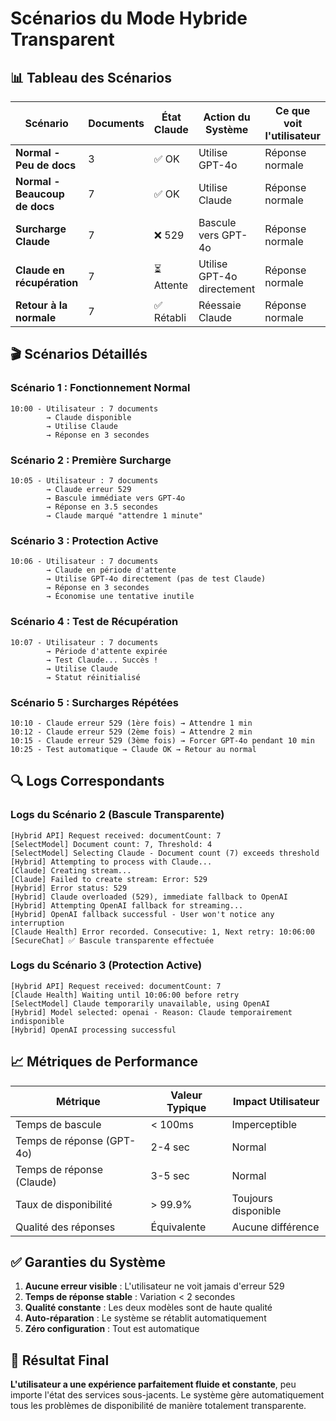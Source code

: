 # Scénarios du Mode Hybride Transparent

## 📊 Tableau des Scénarios

| Scénario | Documents | État Claude | Action du Système | Ce que voit l'utilisateur |
|----------|-----------|-------------|-------------------|--------------------------|
| **Normal - Peu de docs** | 3 | ✅ OK | Utilise GPT-4o | Réponse normale |
| **Normal - Beaucoup de docs** | 7 | ✅ OK | Utilise Claude | Réponse normale |
| **Surcharge Claude** | 7 | ❌ 529 | Bascule vers GPT-4o | Réponse normale |
| **Claude en récupération** | 7 | ⏳ Attente | Utilise GPT-4o directement | Réponse normale |
| **Retour à la normale** | 7 | ✅ Rétabli | Réessaie Claude | Réponse normale |

## 🎬 Scénarios Détaillés

### Scénario 1 : Fonctionnement Normal
```
10:00 - Utilisateur : 7 documents
        → Claude disponible
        → Utilise Claude
        → Réponse en 3 secondes
```

### Scénario 2 : Première Surcharge
```
10:05 - Utilisateur : 7 documents
        → Claude erreur 529
        → Bascule immédiate vers GPT-4o
        → Réponse en 3.5 secondes
        → Claude marqué "attendre 1 minute"
```

### Scénario 3 : Protection Active
```
10:06 - Utilisateur : 7 documents
        → Claude en période d'attente
        → Utilise GPT-4o directement (pas de test Claude)
        → Réponse en 3 secondes
        → Économise une tentative inutile
```

### Scénario 4 : Test de Récupération
```
10:07 - Utilisateur : 7 documents
        → Période d'attente expirée
        → Test Claude... Succès !
        → Utilise Claude
        → Statut réinitialisé
```

### Scénario 5 : Surcharges Répétées
```
10:10 - Claude erreur 529 (1ère fois) → Attendre 1 min
10:12 - Claude erreur 529 (2ème fois) → Attendre 2 min
10:15 - Claude erreur 529 (3ème fois) → Forcer GPT-4o pendant 10 min
10:25 - Test automatique → Claude OK → Retour au normal
```

## 🔍 Logs Correspondants

### Logs du Scénario 2 (Bascule Transparente)
```
[Hybrid API] Request received: documentCount: 7
[SelectModel] Document count: 7, Threshold: 4
[SelectModel] Selecting Claude - Document count (7) exceeds threshold
[Hybrid] Attempting to process with Claude...
[Claude] Creating stream...
[Claude] Failed to create stream: Error: 529
[Hybrid] Error status: 529
[Hybrid] Claude overloaded (529), immediate fallback to OpenAI
[Hybrid] Attempting OpenAI fallback for streaming...
[Hybrid] OpenAI fallback successful - User won't notice any interruption
[Claude Health] Error recorded. Consecutive: 1, Next retry: 10:06:00
[SecureChat] ✅ Bascule transparente effectuée
```

### Logs du Scénario 3 (Protection Active)
```
[Hybrid API] Request received: documentCount: 7
[Claude Health] Waiting until 10:06:00 before retry
[SelectModel] Claude temporarily unavailable, using OpenAI
[Hybrid] Model selected: openai - Reason: Claude temporairement indisponible
[Hybrid] OpenAI processing successful
```

## 📈 Métriques de Performance

| Métrique | Valeur Typique | Impact Utilisateur |
|----------|----------------|-------------------|
| Temps de bascule | < 100ms | Imperceptible |
| Temps de réponse (GPT-4o) | 2-4 sec | Normal |
| Temps de réponse (Claude) | 3-5 sec | Normal |
| Taux de disponibilité | > 99.9% | Toujours disponible |
| Qualité des réponses | Équivalente | Aucune différence |

## ✅ Garanties du Système

1. **Aucune erreur visible** : L'utilisateur ne voit jamais d'erreur 529
2. **Temps de réponse stable** : Variation < 2 secondes
3. **Qualité constante** : Les deux modèles sont de haute qualité
4. **Auto-réparation** : Le système se rétablit automatiquement
5. **Zéro configuration** : Tout est automatique

## 🎯 Résultat Final

**L'utilisateur a une expérience parfaitement fluide et constante**, peu importe l'état des services sous-jacents. Le système gère automatiquement tous les problèmes de disponibilité de manière totalement transparente. 